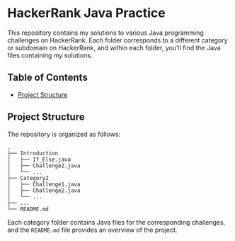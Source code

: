# HackerRank Java Practice

This repository contains my solutions to various Java programming challenges on HackerRank. Each folder corresponds to a different category or subdomain on HackerRank, and within each folder, you'll find the Java files containing my solutions.

## Table of Contents

- [Project Structure](#project-structure)

## Project Structure

The repository is organized as follows:

```
.
├── Introduction
│   ├── If_Else.java
│   ├── Challenge2.java
│   └── ...
├── Category2
│   ├── Challenge1.java
│   ├── Challenge2.java
│   └── ...
├── ...
└── README.md
```

Each category folder contains Java files for the corresponding challenges, and the `README.md` file provides an overview of the project.


